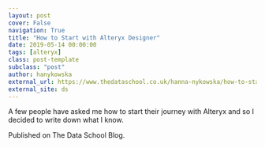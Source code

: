 ```yaml
---
layout: post
cover: False
navigation: True
title: "How to Start with Alteryx Designer"
date: 2019-05-14 00:00:00
tags: [alteryx]
class: post-template
subclass: "post"
author: hanykowska
external_url: https://www.thedataschool.co.uk/hanna-nykowska/how-to-start-with-alteryx-designer/
external_site: ds
---
```


A few people have asked me how to start their journey with Alteryx and so I decided to write down what I know.

Published on The Data School Blog.
